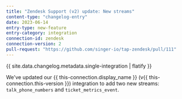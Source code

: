 ```yaml
---
title: "Zendesk Support (v2) update: New streams"
content-type: "changelog-entry"
date: 2023-06-14
entry-type: new-feature
entry-category: integration
connection-id: zendesk
connection-version: 2
pull-request: "https://github.com/singer-io/tap-zendesk/pull/111"
---
```

{{ site.data.changelog.metadata.single-integration | flatify }}

We've updated our {{ this-connection.display_name }} (v{{ this-connection.this-version }}) integration to add two new streams: `talk_phone_numbers` and `ticket_metrics_event`.